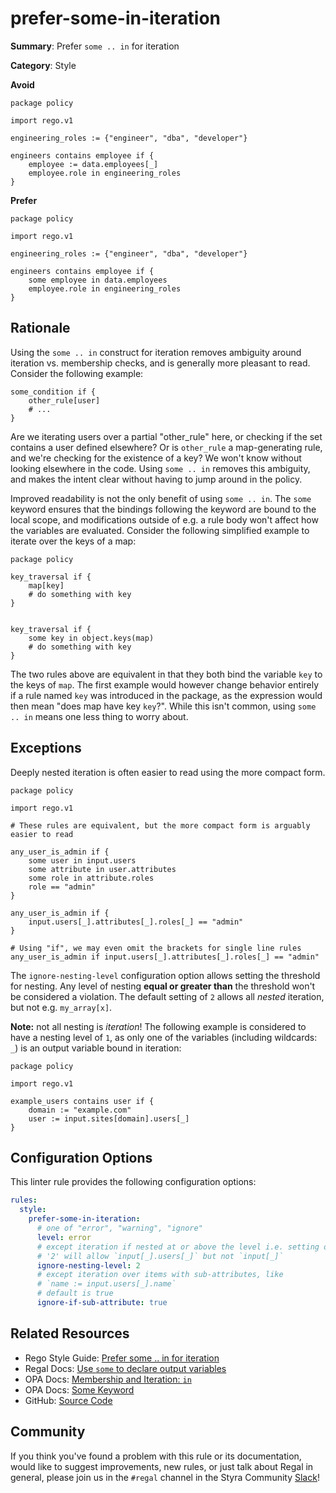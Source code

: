 # prefer-some-in-iteration

**Summary**: Prefer `some .. in` for iteration

**Category**: Style

**Avoid**
```rego
package policy

import rego.v1

engineering_roles := {"engineer", "dba", "developer"}

engineers contains employee if {
    employee := data.employees[_]
    employee.role in engineering_roles
}
```

**Prefer**
```rego
package policy

import rego.v1

engineering_roles := {"engineer", "dba", "developer"}

engineers contains employee if {
    some employee in data.employees
    employee.role in engineering_roles
}
```

## Rationale

Using the `some .. in` construct for iteration removes ambiguity around iteration vs. membership checks, and is
generally more pleasant to read. Consider the following example:

```rego
some_condition if {
    other_rule[user]
    # ...
}
```

Are we iterating users over a partial "other_rule" here, or checking if the set contains a user defined elsewhere?
Or is `other_rule` a map-generating rule, and we're checking for the existence of a key? We won't know without looking
elsewhere in the code. Using `some .. in` removes this ambiguity, and makes the intent clear without having to jump
around in the policy.

Improved readability is not the only benefit of using `some .. in`. The `some` keyword ensures that the bindings
following the keyword are bound to the local scope, and modifications outside of e.g. a rule body won't affect how the
variables are evaluated. Consider the following simplified example to iterate over the keys of a map:

```rego
package policy

key_traversal if {
    map[key]
    # do something with key
}


key_traversal if {
    some key in object.keys(map)
    # do something with key
}
```

The two rules above are equivalent in that they both bind the variable `key` to the keys of `map`. The first
example would however change behavior entirely if a rule named `key` was introduced in the package, as the expression
would then mean "does map have key `key`?". While this isn't common, using `some .. in` means one less thing to worry
about.

## Exceptions

Deeply nested iteration is often easier to read using the more compact form.

```rego
package policy

import rego.v1

# These rules are equivalent, but the more compact form is arguably easier to read

any_user_is_admin if {
    some user in input.users
    some attribute in user.attributes
    some role in attribute.roles
    role == "admin"
}

any_user_is_admin if {
    input.users[_].attributes[_].roles[_] == "admin"
}

# Using "if", we may even omit the brackets for single line rules
any_user_is_admin if input.users[_].attributes[_].roles[_] == "admin"
```

The `ignore-nesting-level` configuration option allows setting the threshold for nesting. Any level of nesting
**equal or greater than** the threshold won't be considered a violation. The default setting of `2` allows all _nested_
iteration, but not e.g. `my_array[x]`.

**Note:** not all nesting is _iteration_! The following example is considered to have a nesting level of `1`, as only
one of the variables (including wildcards: `_`) is an output variable bound in iteration:

```rego
package policy

import rego.v1

example_users contains user if {
    domain := "example.com"
    user := input.sites[domain].users[_]
}
```

## Configuration Options

This linter rule provides the following configuration options:

```yaml
rules:
  style:
    prefer-some-in-iteration:
      # one of "error", "warning", "ignore"
      level: error
      # except iteration if nested at or above the level i.e. setting of
      # '2' will allow `input[_].users[_]` but not `input[_]`
      ignore-nesting-level: 2
      # except iteration over items with sub-attributes, like
      # `name := input.users[_].name`
      # default is true
      ignore-if-sub-attribute: true
```

## Related Resources

- Rego Style Guide: [Prefer some .. in for iteration](https://github.com/StyraInc/rego-style-guide#prefer-some--in-for-iteration)
- Regal Docs: [Use `some` to declare output variables](https://docs.styra.com/regal/rules/idiomatic/use-some-for-output-vars)
- OPA Docs: [Membership and Iteration: `in`](https://www.openpolicyagent.org/docs/latest/policy-language/#membership-and-iteration-in)
- OPA Docs: [Some Keyword](https://www.openpolicyagent.org/docs/latest/policy-language/#some-keyword)
- GitHub: [Source Code](https://github.com/StyraInc/regal/blob/main/bundle/regal/rules/style/prefer-some-in-iteration/prefer_some_in_iteration.rego)

## Community

If you think you've found a problem with this rule or its documentation, would like to suggest improvements, new rules,
or just talk about Regal in general, please join us in the `#regal` channel in the Styra Community
[Slack](https://communityinviter.com/apps/styracommunity/signup)!
